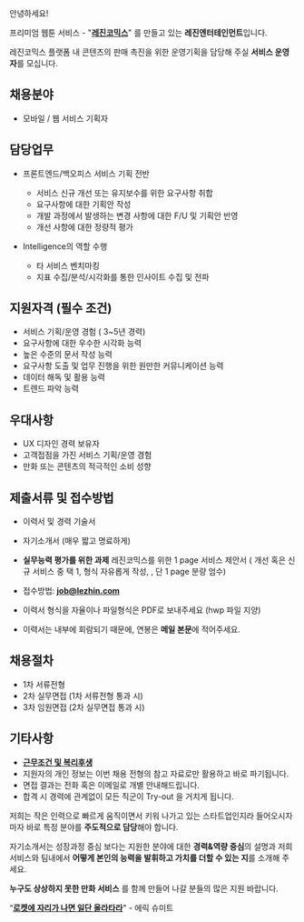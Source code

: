 ﻿안녕하세요!

프리미엄 웹툰 서비스 - "**[레진코믹스](http://www.lezhin.com)**" 를 만들고 있는 **레진엔터테인먼트**입니다.

레진코믹스 플랫폼 내 콘텐츠의 판매 촉진을 위한 운영기획을 담당해 주실 **서비스 운영자**를 모십니다.


## 채용분야

- 모바일 / 웹 서비스 기획자  


## 담당업무

-  프론트엔드/백오피스 서비스 기획 전반
   - 서비스 신규 개선 또는 유지보수를 위한 요구사항 취합
   - 요구사항에 대한 기획안 작성
   - 개발 과정에서 발생하는 변경 사항에 대한 F/U 및 기획안 반영
   - 개선 사항에 대한 정량적 평가

-  Intelligence의 역할 수행
   - 타 서비스 벤치마킹
   - 지표 수집/분석/시각화를 통한 인사이트 수집 및 전파

## 지원자격 (필수 조건)

- 서비스 기획/운영 경험 ( 3~5년 경력) 
- 요구사항에 대한 우수한 시각화 능력
- 높은 수준의 문서 작성 능력
- 요구사항 도출 및 업무 진행을 위한 원만한 커뮤니케이션 능력
- 데이터 해독 및 활용 능력
- 트렌드 파악 능력 
  
## 우대사항

- UX 디자인 경력 보유자
- 고객접점을 가진 서비스 기획/운영 경험
- 만화 또는 콘텐츠의 적극적인 소비 성향


## 제출서류 및 접수방법

- 이력서 및 경력 기술서 
- 자기소개서 (매우 짧고 명료하게)
- **실무능력 평가를 위한 과제** 
레진코믹스를 위한 1 page 서비스 제안서 ( 개선 혹은 신규 서비스  중 택 1, 형식 자유롭게 작성, , 단 1 page 분량 엄수)   
- 접수방법: **job@lezhin.com** 

- 이력서 형식을 자율이나 파일형식은 PDF로 보내주세요 (hwp 파일 지양) 
- 이력서는 내부에 회람되기 때문에, 연봉은 **메일 본문**에 적어주세요.

## 채용절차 

- 1차 서류전형
- 2차 실무면접 (1차 서류전형 통과 시)
- 3차 임원면접 (2차 실무면접 통과 시)

## 기타사항 
- [**근무조건 및 복리후생**](https://github.com/lezhin/apply/blob/master/README.md)
- 지원자의 개인 정보는 이번 채용 전형의 참고 자료로만 활용하고 바로 파기됩니다.
- 면접 결과는 전화 혹은 이메일로 개별 안내해드립니다.
- 합격 시 경력에 관계없이 모든 직군이 Try-out 을 거치게 됩니다. 


저희는 작은 인력으로 빠르게 움직이면서 키워 나가고 있는 스타트업인지라 들어오시자마자 바로 특정 분야를 **주도적으로 담당**해야 합니다. 

자기소개서는 성장과정 중심 보다는 지원한 분야에 대한 **경력&역량 중심**의 설명과 저희 서비스와 팀내에서 **어떻게 본인의 능력을 발휘하고 가치를 더할 수 있는 지**를 소개해 주세요.

**누구도 상상하지 못한 만화 서비스** 를 함께 만들어 나갈 분들의 많은 지원 바랍니다.


“[**로켓에 자리가 나면 일단 올라타라**](http://estima.wordpress.com/2012/05/28/sheryl/)" - 에릭 슈미트